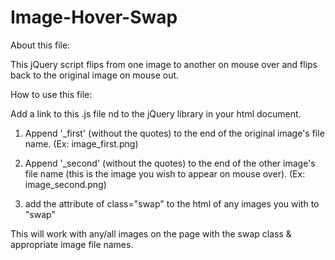 Image-Hover-Swap
================
About this file:  

This jQuery script flips from one image to another on mouse over and flips back to the original image on mouse out.

How to use this file:

Add a link to this .js file nd to the jQuery library in your html document. 

1. Append '_first' (without the quotes) to the end of the original image's file name. (Ex: image_first.png)

2. Append '_second' (without the quotes) to the end of the other image's file name (this is the image 
   you wish to appear on mouse over). (Ex: image_second.png)

3. add the attribute of class="swap" to the html of any images you with to "swap"
 
This will work with any/all images on the page with the swap class & appropriate image file names. 
